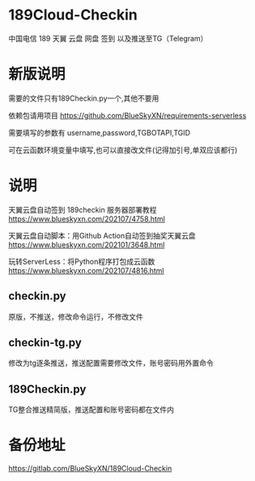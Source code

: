 # 189Cloud-Checkin
中国电信 189 天翼 云盘 网盘 签到 以及推送至TG（Telegram）
# 新版说明
需要的文件只有189Checkin.py一个,其他不要用

依赖包请用项目 https://github.com/BlueSkyXN/requirements-serverless

需要填写的参数有 username,password,TGBOTAPI,TGID

可在云函数环境变量中填写,也可以直接改文件(记得加引号,单双应该都行)


# 说明
天翼云盘自动签到 189checkin 服务器部署教程 https://www.blueskyxn.com/202107/4758.html

天翼云盘自动脚本：用Github Action自动签到抽奖天翼云盘 https://www.blueskyxn.com/202101/3648.html


玩转ServerLess：将Python程序打包成云函数 https://www.blueskyxn.com/202107/4816.html

## checkin.py
原版，不推送，修改命令运行，不修改文件
## checkin-tg.py
修改为tg逐条推送，推送配置需要修改文件，账号密码用外置命令
## 189Checkin.py
TG整合推送精简版，推送配置和账号密码都在文件内

# 备份地址
https://gitlab.com/BlueSkyXN/189Cloud-Checkin
